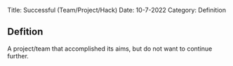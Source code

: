 Title: Successful (Team/Project/Hack)
Date: 10-7-2022
Category: Definition

## Defition

A project/team that accomplished its aims, but do not want to continue further.